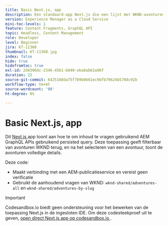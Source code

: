 ```yaml
---
title: Basic Next.js, app
description: Een standaard-app Next.js die een lijst met WKND-avonturen en hun details weergeeft
version: Experience Manager as a Cloud Service
mini-toc-levels: 1
feature: Content Fragments, GraphQL API
topic: Headless, Content Management
role: Developer
level: Beginner
jira: KT-11368
thumbnail: KT-11368.jpg
index: false
hide: true
hidefromtoc: true
exl-id: 2d4396dc-2346-4561-b040-eba0ab62a96f
duration: 22
source-git-commit: 6425188da75f789b0661ec9bfb79624b5704c92b
workflow-type: tm+mt
source-wordcount: '98'
ht-degree: 0%

---
```


# Basic Next.js, app

Dit [ Next.js ](https://nextjs.org/) app toont aan hoe te om inhoud te vragen gebruikend AEM GraphQL APIs gebruikend persisted query. Deze toepassing geeft filterbaar van avonturen WKND terug, en na het selecteren van een avontuur, toont de avonturen volledige details.

Deze code:

+ Maakt verbinding met een AEM-publicatieservice en vereist geen verificatie
+ Gebruikt de aanhoudend vragen van WKND: `wknd-shared/adventures-all` en `wknd-shared/adventures-by-slug`

>[!IMPORTANT]
>
> Codesandbox.io biedt geen ondersteuning voor het bewerken van de toepassing Next.js in de ingesloten IDE. Om deze codesteekproef uit te geven, [ open direct Next.js app op codesandbox.io ](https://codesandbox.io/s/wknd-next-js-app-u8x5f8).
